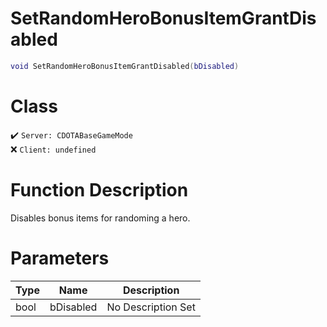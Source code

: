 # SetRandomHeroBonusItemGrantDisabled
```lua
void SetRandomHeroBonusItemGrantDisabled(bDisabled)
```
# Class
✔️ `Server: CDOTABaseGameMode`  
❌ `Client: undefined`  

# Function Description
Disables bonus items for randoming a hero.
# Parameters
Type|Name|Description
--|--|--
bool|bDisabled|No Description Set
